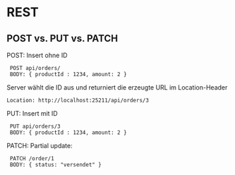 # REST


## POST vs. PUT vs. PATCH

POST: Insert ohne ID

```
 POST api/orders/
 BODY: { productId : 1234, amount: 2 }
```

Server wählt die ID aus und returniert die erzeugte URL im Location-Header

```
Location: http://localhost:25211/api/orders/3
```

PUT: Insert mit ID

```
 PUT api/orders/3
 BODY: { productId : 1234, amount: 2 }
```

PATCH: Partial update:

```
 PATCH /order/1
 BODY: { status: "versendet" }
```
